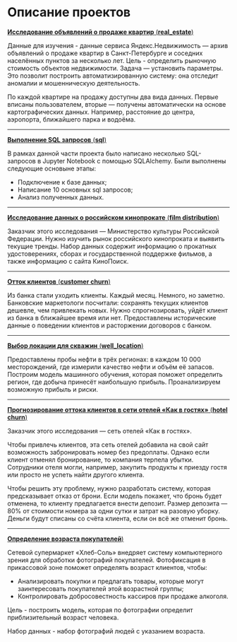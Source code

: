# Описание проектов

[**Исследование объявлений о продаже квартир** (**real_estate**)](https://github.com/NadezhdaPetrovaa/portfolio/tree/bf610f2827d13483549443c97051560cfe09b3fb/real_estate)

Данные для изучения - данные сервиса Яндекс.Недвижимость — архив объявлений о продаже квартир в Санкт-Петербурге и соседних населённых пунктов за несколько лет. Цель - определить рыночную стоимость объектов недвижимости. Задача — установить параметры. Это позволит построить автоматизированную систему: она отследит аномалии и мошенническую деятельность.

По каждой квартире на продажу доступны два вида данных. Первые вписаны пользователем, вторые — получены автоматически на основе картографических данных. Например, расстояние до центра, аэропорта, ближайшего парка и водоёма.

____________________________________________________________________________________________________________________________________________

[**Выполнение SQL запросов** (**sql**)](https://github.com/NadezhdaPetrovaa/projects_yandex_practicum/tree/81b7f2e0210e256b1e41a0385d491750a126239f/sql)

В рамках данной части проекта было написано несколько SQL-запросов в Jupyter Notebook с помощью SQLAlchemy. Были выполнены следующие основыне этапы:

- Подключение к базе данных;
- Написание 10 основных sql запросов;
- Анализ полученных данных.

____________________________________________________________________________________________________________________________________________

[**Исследование данных о российском кинопрокате** (**film distribution**)](https://github.com/NadezhdaPetrovaa/portfolio/tree/12e823d3b5d4f634890b41b0ef9f9636740fac56/film%20distribution)

Заказчик этого исследования — Министерство культуры Российской Федерации.
Нужно изучить рынок российского кинопроката и выявить текущие тренды.
Набор данных содержит информацию о прокатных удостоверениях, сборах и государственной поддержке фильмов, а также информацию с сайта КиноПоиск.

____________________________________________________________________________________________________________________________________

[**Отток клиентов** (**customer churn**)](https://github.com/NadezhdaPetrovaa/portfolio/tree/12e823d3b5d4f634890b41b0ef9f9636740fac56/customer%20churn)

Из банка стали уходить клиенты. Каждый месяц. Немного, но заметно. Банковские маркетологи посчитали: сохранять текущих клиентов дешевле, чем привлекать новых. Нужно спрогнозировать, уйдёт клиент из банка в ближайшее время или нет. Предоставлены исторические данные о поведении клиентов и расторжении договоров с банком.

____________________________________________________________________________________________________________________________________

[**Выбор локации для скважин** (**well_location**)](https://github.com/NadezhdaPetrovaa/portfolio/tree/12e823d3b5d4f634890b41b0ef9f9636740fac56/well_location)

Предоставлены пробы нефти в трёх регионах: в каждом 10 000 месторождений, где измерили качество нефти и объём её запасов. Построим модель машинного обучения, которая поможет определить регион, где добыча принесёт наибольшую прибыль. Проанализируем возможную прибыль и риски.

____________________________________________________________________________________________________________________________________

[**Прогнозирование оттока клиентов в сети отелей «Как в гостях»** (**hotel churn**)](https://github.com/NadezhdaPetrovaa/portfolio/tree/12e823d3b5d4f634890b41b0ef9f9636740fac56/hotel%20churn)

Заказчик этого исследования — сеть отелей «Как в гостях». 

Чтобы привлечь клиентов, эта сеть отелей добавила на свой сайт возможность забронировать номер без предоплаты. 
Однако если клиент отменял бронирование, то компания терпела убытки. Сотрудники отеля могли, например, закупить продукты к приезду гостя или просто не успеть найти другого клиента. 

Чтобы решить эту проблему, нужно разработать систему, которая предсказывает отказ от брони. Если модель покажет, что бронь будет отменена, то клиенту предлагается внести депозит. Размер депозита — 80% от стоимости номера за одни сутки и затрат на разовую уборку. Деньги будут списаны со счёта клиента, если он всё же отменит бронь.
____________________________________________________________________________________________________________________________________

[**Определение возраста покупателей**)](https://github.com/NadezhdaPetrovaa/projects_yandex_practicum/tree/main/age%20determination)

Сетевой супермаркет «Хлеб-Соль» внедряет систему компьютерного зрения для обработки фотографий покупателей. Фотофиксация в прикассовой зоне поможет определять возраст клиентов, чтобы:
- Анализировать покупки и предлагать товары, которые могут заинтересовать покупателей этой возрастной группы;
- Контролировать добросовестность кассиров при продаже алкоголя.

Цель - построить модель, которая по фотографии определит приблизительный возраст человека.

Набор данных - набор фотографий людей с указанием возраста.
